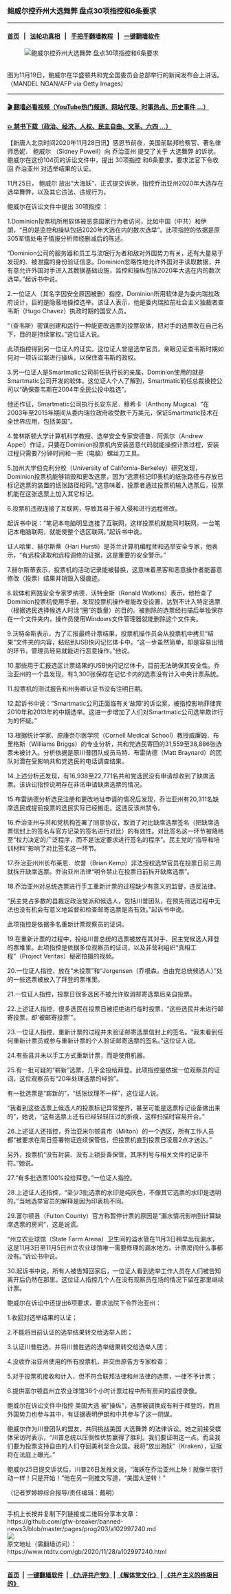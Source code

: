 ### 鲍威尔控乔州大选舞弊 盘点30项指控和6条要求
------------------------

#### [首页](https://github.com/gfw-breaker/banned-news3/blob/master/README.md) &nbsp;&nbsp;|&nbsp;&nbsp; [法轮功真相](https://github.com/begood0513/basic/blob/master/README.md)  &nbsp;&nbsp;|&nbsp;&nbsp; [手把手翻墙教程](https://github.com/gfw-breaker/guides/wiki)  &nbsp;&nbsp;|&nbsp;&nbsp; [一键翻墙软件](https://github.com/gfw-breaker/nogfw/blob/master/README.md)  



<div><div class="featured_image">
 <figure>
  <img alt="鲍威尔控乔州大选舞弊 盘点30项指控和6条要求" src="https://i.ntdtv.com/assets/uploads/2020/11/GettyImages-1229743076-800x450.jpg"/>
 </figure><br/>
 <span class="caption">
  图为11月19日，鲍威尔在华盛顿共和党全国委员会总部举行的新闻发布会上讲话。（MANDEL NGAN/AFP via Getty Images)
 </span>
</div>
</div><hr/>

#### [ 🎬  翻墙必看视频（YouTube热门频道、网站代理、时事热点、历史事件 ...）](https://github.com/gfw-breaker/links/blob/master/banned.md)

#### [ 💥  禁书下载（政治、经济、人权、民主自由、文革、六四 ...）](https://github.com/gfw-breaker/books/blob/master/README.md)

<div><div class="post_content" itemprop="articleBody">
 <p>
  【新唐人北京时间2020年11月28日讯】感恩节前夜，美国前联邦检察官、著名律师悉妮．
  <ok href="https://www.ntdtv.com/gb/鲍威尔.htm">
   鲍威尔
  </ok>
  （Sidney Powell）向
  <ok href="https://www.ntdtv.com/gb/乔治亚州.htm">
   乔治亚州
  </ok>
  提交了关于
  <ok href="https://www.ntdtv.com/gb/大选舞弊.htm">
   大选舞弊
  </ok>
  的诉状。鲍威尔在这份104页的诉讼文件中，提出
  <ok href="https://www.ntdtv.com/gb/30项指控.htm">
   30项指控
  </ok>
  和6条要求，要求法官下令收回
  <ok href="https://www.ntdtv.com/gb/乔治亚州.htm">
   乔治亚州
  </ok>
  对选举结果的认证。
 </p>
 <p>
  11月25日，
  <ok href="https://www.ntdtv.com/gb/鲍威尔.htm">
   鲍威尔
  </ok>
  放出“大海妖”，正式提交诉状，指控乔治亚州2020年大选存在选举舞弊，以及其它违法、违规行为。
 </p>
 <p>
  鲍威尔在诉讼文件中提出
  <ok href="https://www.ntdtv.com/gb/30项指控.htm">
   30项指控
  </ok>
  ：
 </p>
 <p>
  1.Dominion投票机所用软体被恶意国家行为者访问，比如中国（中共）和伊朗，“目的是监控和操纵包括2020年大选在内的数次选举”。此项指控的依据是原305军情处电子情报分析师经删减后的陈述。
 </p>
 <p>
  “Dominion公司的服务器和员工与流氓行为者和敌对外国势力有关，还有大量易于发现的、被泄露的身份验证信息。Dominion忽略性地允许外国对手读取数据，并有意允许外国对手进入其数据基础设施，监控和操纵包括2020年大选在内的数次选举。”起诉书中说。
 </p>
 <p>
  2.一位证人（其名字因安全原因被删）指控，Dominion所用软体是为委内瑞拉政府设计，目的是隐蔽地操控选举。该证人表示，他是委内瑞拉前社会主义独裁者查韦斯（Hugo Chavez）执政时期的国安人员。
 </p>
 <p>
  “（查韦斯）密谋创建和运行一种能更改选票的投票软体，把对手的选票改在自己名下，目的是持续掌权。”这位证人说。
 </p>
 <p>
  此项指控得到另一位证人的证实。这位证人曾是选举官员，亲眼见证查韦斯时期如何对一项诉讼案进行操纵，以保住查韦斯的政权。
 </p>
 <p>
  3.另一位证人是Smartmatic公司前任执行长的亲属，Dominion使用的就是Smartmatic公司开发的软体。这位证人个人了解到，Smartmatic前任总裁操控公司以“确保查韦斯在2004年全民公投中胜选”。
 </p>
 <p>
  他还作证，Smartmatic公司执行长安东尼．穆希卡（Anthony Mugica）“在2003年至2015年期间从委内瑞拉政府收受数千万美元，保证Smartmatic技术在全世界应用，包括美国”。
 </p>
 <p>
  4.普林斯顿大学计算机科学教授、选举安全专家安德鲁．阿佩尔（Andrew Appel）作证，只要在Dominion投票机内安装恶意代码就能操控计票过程，安装过程只需要7分钟时间和一把（电脑）螺丝刀工具。
 </p>
 <p>
  5.加州大学伯克利分校（University of California–Berkeley）研究发现，Dominion投票机能够销毁和更改选票，因为“选票标记印表机的纸张路径与存放已标记选票的装置的纸张路径相同。”这意味着，投票者通过投票机输入选票后，投票机能在这张选票上加入其它标记。
 </p>
 <p>
  6.投票机违规连接了互联网，导致其易于被入侵和进行远程修改。
 </p>
 <p>
  起诉书中说：“笔记本电脑明显连接了互联网，这样投票机就能同时联网。一台笔记本电脑联网，就能使整个选区联网。”起诉书中说。
 </p>
 <p>
  证人哈里．赫尔斯蒂（Hari Hursti）是芬兰计算机编程师和选举安全专家，他表示，“有远程读取和远程调修的证据，这是重要的安全警示。”
 </p>
 <p>
  7.赫尔斯蒂表示，投票机的活动记录能被替换，这意味着黑客和恶意操作者能蓄意修改（投票）结果并销毁入侵痕迹。
 </p>
 <p>
  8.软体和网路安全专家罗纳德．沃特金斯（Ronald Watkins）表示，他检查了Dominion投票机使用手册，发现投票机操作者能改变设置，达到不计入特定选票（根据选民选择候选人时涂“圈”的数量）的目的。被剔除的选票经扫描后单独保存在一个文件夹内，操作员使用Windows文件管理器就能删除这个文件夹。
 </p>
 <p>
  9.沃特金斯表示，为了汇报最终计票结果，投票机操作员会从投票机中拷贝“结果”文件夹的内容，粘贴到USB快闪记忆体卡中。“这一步虽然简单，却是容易出错的环节，管理员轻易就能进行恶意操作。”他说。
 </p>
 <p>
  10.那些用于汇报选区计票结果的USB快闪记忆体卡，目前无法确保其安全性。乔治亚州的一个县发现，有3,300张保存在记忆卡内的选票没有计入中央计票系统。
 </p>
 <p>
  11.投票机的测试报告和州务卿认证书没有注明日期。
 </p>
 <p>
  12.起诉书中说：“Smartmatic公司正面临有关‘故障’的诉讼案，被指控影响菲律宾2010年和2013年的中期选举。这进一步增加了人们对Smartmatic公司选举欺诈行为的怀疑。”
 </p>
 <p>
  13.根据统计学家、原康奈尔医学院（Cornell Medical School）教授威廉姆．布里格斯（Williams Briggs）的专业分析，共和党选民寄回的31,559至38,886张选票未被计入。分析依据是原川普团队成员马特．布雷纳德（Matt Braynard）的团队对潜在受影响共和党选民的电话调查结果。
 </p>
 <p>
  14.上述分析还发现，有16,938至22,771名共和党选民没有申请却收到了缺席选票。该诉讼指控说明存在非法申请缺席选票的情况。
 </p>
 <p>
  15.布雷纳德分析选民注册和更改地址申请的情况后发现，乔治亚州有20,311名缺席选民或提前投票的选民实际已经搬走。这违反该州禁令。
 </p>
 <p>
  16.乔治亚州与共和党机构签署了同意协议，取消了对比缺席选票签名（把缺席选票信封上的签名与官方记录的签名进行对比）的有效性。对比签名这一环节被降格至“权力决定的广泛程序，而不是法定要求进行签名的程序”。民主党的“指导和培训材料”影响了对比签名这一环节。
 </p>
 <p>
  17.乔治亚州州长布莱恩．坎普（Brian Kemp）非法授权选举官员在投票日前三周就拆开缺席选票。乔治亚州法律“明令禁止在投票日前拆开缺席选票”。
 </p>
 <p>
  18.乔治亚州对总统选票进行手工重新计票的过程缺少有意义的监督，违反法律。
 </p>
 <p>
  “民主党占多数的县裁定政治党派和候选人，包括川普团队，在预先筛选过程中无法也没有机会有意义地监督和检查邮寄选票是否有效。”起诉书中说。
 </p>
 <p>
  此项指控是依据多名重新计票观察员的证词。
 </p>
 <p>
  19.在重新计票的过程中，投给川普总统的选票被放在其对手、民主党候选人拜登的票堆里。此项指控是依据多位观察员的证词，以及非营利组织“真相工程”（Project Veritas）秘密拍摄的视频。
 </p>
 <p>
  20.一位证人指控，放在“未投票”和“Jorgensen（乔根森，自由党总统候选人）”处的一些选票被放入了拜登的票堆里。
 </p>
 <p>
  21.一位证人指控，投票日很多选民不被允许取消邮寄选票后亲自投票。
 </p>
 <p>
  22.上述证人指控，很多选民在投票日被拒绝进行临时投票，“这些选民并未进行邮寄投票，却‘被邮寄投票’”。
 </p>
 <p>
  23.一位证人指控，重新计票的过程并未验证邮寄选票信封上的签名。“我未看到任何重新计票员或参与重新计票的个人验证邮寄选票的签名。”这位证人说。
 </p>
 <p>
  24.有些县并未以手工方式重新计票，而是使用机器。
 </p>
 <p>
  25.有一批可疑的“崭新”选票，几乎全投给拜登。此项指控是依据一位观察员的证词，这位观察员有“20年处理选票的经验”。
 </p>
 <p>
  有一批选票是“崭新的”，“纸张纹理不一样”，这位证人说。
 </p>
 <p>
  “我看到这些选票上候选人的投票标记异常整齐，甚至可能是选票标记设备做出来的”，她说，“这些选票上还有已经轻轻压过的折痕，这样扫描时容易开合。”
 </p>
 <p>
  26.上述证人还指控，乔治亚米尔顿县市（Milton）的一个选区，所有工作人员都“被要求在周日签署物证连续保管信，但投票机直到投票日凌晨2点才送达。”
 </p>
 <p>
  另外，投票机“没有封装、没有上锁妥善保管，其序列号与相关文件的记录不符。”她说。
 </p>
 <p>
  27.“有多批选票100%投给拜登。”一位证人指控。
 </p>
 <p>
  28.上述证人还指控，“至少3批选票的水印是纯灰色，不像其它选票的水印是透明的。”当地选举官员的解释是因为印表机不同。
 </p>
 <p>
  29.富尔顿县（Fulton County）官方称暂停计票的原因是“漏水情况影响到计算缺席选票的房间”，这是说谎。
 </p>
 <p>
  “州立农业球馆（State Farm Arena）卫生间的溢水管在11月3日稍早出现漏水，这是11月3日至11月5日州立农业球馆唯一需要修理的漏水地方。计票房间什么事都没有。”诉讼书中说。
 </p>
 <p>
  30.起诉书中说，所有人被告知回家后，一位证人看到选举工作人员在人们被告知离开后仍然在那里。这位证人指控几个人在没有观察员在场的情况下留在那里继续计票。
 </p>
 <p>
  鲍威尔在诉讼中还提出6项要求，要求法院下令乔治亚州：
 </p>
 <p>
  1.收回对选举结果的认证；
 </p>
 <p>
  2.不能将目前认证的选举结果转交给选举人团；
 </p>
 <p>
  3.认证川普胜选，并将川普胜选的选举结果转交给选举人团；
 </p>
 <p>
  4.没收乔治亚州使用的所有投票机，并交由原告方专家检查；
 </p>
 <p>
  5.对于投票机接收和计入、但不符合联邦法律和州法律的选票，一律不予计票；
 </p>
 <p>
  6.提供富尔顿县州立农业球馆36个小时计票过程中所有房间的监控录像。
 </p>
 <p>
  鲍威尔在诉讼文件中指控
  <ok href="https://www.ntdtv.com/gb/美国大选.htm">
   美国大选
  </ok>
  被“操纵”，选票被调换成有利于拜登的，而且外国势力也参与其中，有证据表明伊朗和中共参与了这一阴谋。
 </p>
 <p>
  鲍威尔作为川普团队的盟友，共同挑战美国
  <ok href="https://www.ntdtv.com/gb/大选舞弊.htm">
   大选舞弊
  </ok>
  的法律诉讼。她之前接受媒体采访时表示，“川普总统以压倒性优势赢得了胜利。我们要证明这一点。而且我们要为投票支持自由的人们夺回美利坚合众国。我将“放出海妖”（Kraken），证据将在法庭上曝光。”
 </p>
 <p>
  鲍威尔25日提交诉状后，川普26日发推文说，“海妖在乔治亚州上映！就像半夜行动一样！只是开始！”他在另一则推文写道，“美国大逆转！”
 </p>
 <p>
  （记者罗婷婷综合报导/责任编辑：戴明）
 </p>
 <div class="single_ad">
 </div>
</div>
</div>
<hr/>
手机上长按并复制下列链接或二维码分享本文章：<br/>
https://github.com/gfw-breaker/banned-news3/blob/master/pages/prog203/a102997240.md <br/>
<a href='https://github.com/gfw-breaker/banned-news3/blob/master/pages/prog203/a102997240.md'><img src='https://github.com/gfw-breaker/banned-news3/blob/master/pages/prog203/a102997240.md.png'/></a> <br/>
原文地址（需翻墙访问）：https://www.ntdtv.com/gb/2020/11/28/a102997240.html


------------------------
#### [首页](https://github.com/gfw-breaker/banned-news3/blob/master/README.md) &nbsp;|&nbsp; [一键翻墙软件](https://github.com/gfw-breaker/nogfw/blob/master/README.md) &nbsp;| [《九评共产党》](https://github.com/gfw-breaker/9ping.md/blob/master/README.md#九评之一评共产党是什么) | [《解体党文化》](https://github.com/gfw-breaker/jtdwh.md/blob/master/README.md) | [《共产主义的终极目的》](https://github.com/gfw-breaker/gczydzjmd.md/blob/master/README.md)


<img src='http://gfw-breaker.win/banned-news3/pages/prog203/a102997240.md' width='0px' height='0px'/>